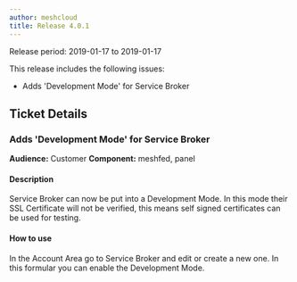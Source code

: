 ```yaml
---
author: meshcloud
title: Release 4.0.1
---
```


Release period: 2019-01-17 to 2019-01-17

This release includes the following issues:
* Adds 'Development Mode' for Service Broker
<!--truncate-->

## Ticket Details
### Adds 'Development Mode' for Service Broker
**Audience:** Customer
**Component:** meshfed, panel


#### Description
Service Broker can now be put into a Development Mode. In this mode their SSL Certificate
will not be verified, this means self signed certificates can be used for testing.

#### How to use
In the Account Area go to Service Broker and edit or create a new one. In this formular you
can enable the Development Mode.

